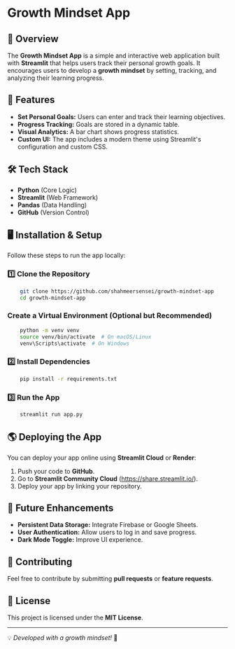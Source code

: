 # Growth Mindset App

## 🚀 Overview
The **Growth Mindset App** is a simple and interactive web application built with **Streamlit** that helps users track their personal growth goals. It encourages users to develop a **growth mindset** by setting, tracking, and analyzing their learning progress.

## 🎯 Features
- **Set Personal Goals:** Users can enter and track their learning objectives.
- **Progress Tracking:** Goals are stored in a dynamic table.
- **Visual Analytics:** A bar chart shows progress statistics.
- **Custom UI:** The app includes a modern theme using Streamlit's configuration and custom CSS.

## 🛠️ Tech Stack
- **Python** (Core Logic)
- **Streamlit** (Web Framework)
- **Pandas** (Data Handling)
- **GitHub** (Version Control)

## 🖥️ Installation & Setup
Follow these steps to run the app locally:

### 1️⃣ Clone the Repository
```bash
    git clone https://github.com/shahmeersensei/growth-mindset-app
    cd growth-mindset-app
```

###  Create a Virtual Environment (Optional but Recommended)
```bash
    python -m venv venv
    source venv/bin/activate  # On macOS/Linux
    venv\Scripts\activate  # On Windows
```

### 2️⃣ Install Dependencies
```bash
    pip install -r requirements.txt
```

### 3️⃣ Run the App
```bash
    streamlit run app.py
```

## 🌎 Deploying the App
You can deploy your app online using **Streamlit Cloud** or **Render**:
1. Push your code to **GitHub**.
2. Go to **Streamlit Community Cloud** (https://share.streamlit.io/).
3. Deploy your app by linking your repository.

## 📌 Future Enhancements
- **Persistent Data Storage:** Integrate Firebase or Google Sheets.
- **User Authentication:** Allow users to log in and save progress.
- **Dark Mode Toggle:** Improve UI experience.

## 🤝 Contributing
Feel free to contribute by submitting **pull requests** or **feature requests**.

## 📜 License
This project is licensed under the **MIT License**.

---

💡 *Developed with a growth mindset!* 🚀

